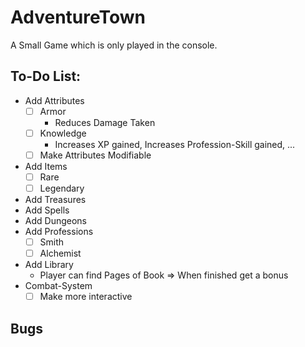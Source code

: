 # AdventureTown

A Small Game which is only played in the console.

## To-Do List:
- Add Attributes
    - [ ] Armor
	    - Reduces Damage Taken
	- [ ] Knowledge
		- Increases XP gained, Increases Profession-Skill gained, ...
	- [ ] Make Attributes Modifiable
- Add Items
	- [ ] Rare
	- [ ] Legendary
- Add Treasures
- Add Spells
- Add Dungeons
- Add Professions
	- [ ] Smith
	- [ ] Alchemist
- Add Library
	- Player can find Pages of Book => When finished get a bonus
- Combat-System
	- [ ] Make more interactive

## Bugs